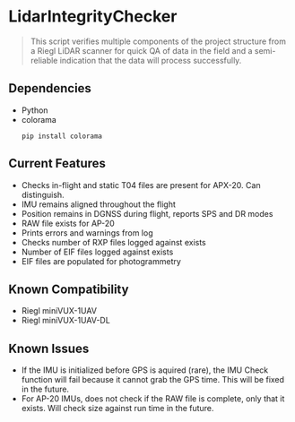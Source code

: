 # LidarIntegrityChecker

>This script verifies multiple components of the project structure from a Riegl LiDAR scanner for quick QA of data in the field and a semi-reliable indication that the data will process successfully.

## Dependencies
* Python
* colorama
	```
	pip install colorama
	```

## Current Features
* Checks in-flight and static T04 files are present for APX-20. Can distinguish.
* IMU remains aligned throughout the flight
* Position remains in DGNSS during flight, reports SPS and DR modes
* RAW file exists for AP-20
* Prints errors and warnings from log
* Checks number of RXP files logged against exists
* Number of EIF files logged against exists
* EIF files are populated for photogrammetry

## Known Compatibility
* Riegl miniVUX-1UAV
* Riegl miniVUX-1UAV-DL

## Known Issues
* If the IMU is initialized before GPS is aquired (rare), the IMU Check function will fail because it cannot grab the GPS time. This will be fixed in the future.
* For AP-20 IMUs, does not check if the RAW file is complete, only that it exists. Will check size against run time in the future.